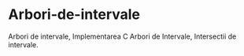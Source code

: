 # Arbori-de-intervale
Arbori de intervale, Implementarea C Arbori de Intervale, Intersectii de intervale.
